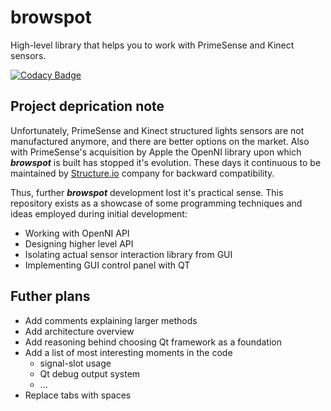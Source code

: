 # browspot
High-level library that helps you to work with PrimeSense and Kinect sensors.

[![Codacy Badge](https://api.codacy.com/project/badge/Grade/50450204fb704350bd9ea7a3861b36f8)](https://www.codacy.com/app/vagiz.d/browspot-kinect-library?utm_source=github.com&amp;utm_medium=referral&amp;utm_content=vduseev/browspot-kinect-library&amp;utm_campaign=Badge_Grade)

## Project deprication note
Unfortunately, PrimeSense and Kinect structured lights sensors are not manufactured anymore, and there are better options on the market. Also with PrimeSense's acquisition by Apple the OpenNI library upon which ***browspot*** is built has stopped it's evolution. These days it continuous to be maintained by [Structure.io](structure.io) company for backward compatibility. 

Thus, further ***browspot*** development lost it's practical sense. This repository exists as a showcase of some programming techniques and ideas employed during initial development:

* Working with OpenNI API
* Designing higher level API
* Isolating actual sensor interaction library from GUI
* Implementing GUI control panel with QT

## Futher plans

* Add comments explaining larger methods
* Add architecture overview
* Add reasoning behind choosing Qt framework as a foundation
* Add a list of most interesting moments in the code
  - signal-slot usage
  - Qt debug output system
  - ...
* Replace tabs with spaces
